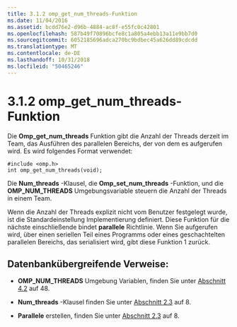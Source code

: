 ```yaml
---
title: 3.1.2 omp_get_num_threads-Funktion
ms.date: 11/04/2016
ms.assetid: bcdd76e2-d96b-4884-ac8f-e55fc0c42801
ms.openlocfilehash: 587b49f70896bcfe8c1a805a4ebb13a11e9bb7d0
ms.sourcegitcommit: 6052185696adca270bc9bdbec45a626dd89cdcdd
ms.translationtype: MT
ms.contentlocale: de-DE
ms.lasthandoff: 10/31/2018
ms.locfileid: "50465246"
---
```

# <a name="312-ompgetnumthreads-function"></a>3.1.2 omp_get_num_threads-Funktion

Die **Omp_get_num_threads** Funktion gibt die Anzahl der Threads derzeit im Team, das Ausführen des parallelen Bereichs, der von dem es aufgerufen wird. Es wird folgendes Format verwendet:

```
#include <omp.h>
int omp_get_num_threads(void);
```

Die **Num_threads** -Klausel, die **Omp_set_num_threads** -Funktion, und die **OMP_NUM_THREADS** Umgebungsvariable steuern die Anzahl der Threads in einem Team.

Wenn die Anzahl der Threads explizit nicht vom Benutzer festgelegt wurde, ist die Standardeinstellung Implementierung definiert. Diese Funktion für die nächste einschließende bindet **parallele** Richtlinie. Wenn Sie aufgerufen wird, über einen seriellen Teil eines Programms oder eines geschachtelten parallelen Bereichs, das serialisiert wird, gibt diese Funktion 1 zurück.

## <a name="cross-references"></a>Datenbankübergreifende Verweise:

- **OMP_NUM_THREADS** Umgebung Variablen, finden Sie unter [Abschnitt 4.2](../../parallel/openmp/4-2-omp-num-threads.md) auf 48.

- **Num_threads** -Klausel finden Sie unter [Abschnitt 2.3](../../parallel/openmp/2-3-parallel-construct.md) auf 8.

- **Parallele** erstellen, finden Sie unter [Abschnitt 2.3](../../parallel/openmp/2-3-parallel-construct.md) auf 8.